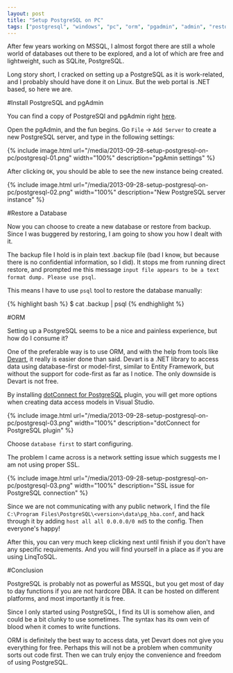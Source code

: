 ```yaml
---
layout: post
title: "Setup PostgreSQL on PC"
tags: ["postgresql", "windows", "pc", "orm", "pgadmin", "admin", "restore", "database", "devart"]
---
```


<div class="message">
After few years working on MSSQL, I almost forgot there are still a whole world of databases out there to be explored, and a lot of which are free and lightweight, such as SQLite, PostgreSQL.
</div>

Long story short, I cracked on setting up a PostgreSQL as it is work-related, and I probably should have done it on Linux. But the web portal is .NET based, so here we are.

#Install PostgreSQL and pgAdmin

You can find a copy of PostgreSQl and pgAdmin right [here](http://www.postgresql.org/download/windows/).

Open the pgAdmin, and the fun begins. Go `File` -> `Add Server` to create a new PostgreSQL server, and type in the following settings:

{% include image.html url="/media/2013-09-28-setup-postgresql-on-pc/postgresql-01.png" width="100%" description="pgAmin settings" %}

After clicking `OK`, you should be able to see the new instance being created.

{% include image.html url="/media/2013-09-28-setup-postgresql-on-pc/postgresql-02.png" width="100%" description="New PostgreSQL server instance" %}

#Restore a Database

Now you can choose to create a new database or restore from backup. Since I was buggered by restoring, I am going to show you how I dealt with it.

The backup file I hold is in plain text .backup file (bad I know, but because there is no confidential information, so I did). It stops me from running direct restore, and prompted me this message `input file appears to be a text format dump. Please use psql`.

This means I have to use `psql` tool to restore the database manually:

{% highlight bash %}
$ cat <file>.backup | psql <db>
{% endhighlight %}

#ORM

Setting up a PostgreSQL seems to be a nice and painless experience, but how do I consume it?

One of the preferable way is to use ORM, and with the help from tools like [Devart](http://www.devart.com/), it really is easier done than said. Devart is a .NET library to access data using database-first or model-first, similar to Entity Framework, but without the support for code-first as far as I notice. The only downside is Devart is not free.

By installing [dotConnect for PostgreSQL](http://www.devart.com/dotconnect/postgresql/download.html) plugin, you will get more options when creating data access models in Visual Studio.

{% include image.html url="/media/2013-09-28-setup-postgresql-on-pc/postgresql-03.png" width="100%" description="dotConnect for PostgreSQL plugin" %}

Choose `database first` to start configuring.

The problem I came across is a network setting issue which suggests me I am not using proper SSL.

{% include image.html url="/media/2013-09-28-setup-postgresql-on-pc/postgresql-03.png" width="100%" description="SSL issue for PostgreSQL connection" %}

Since we are not communicating with any public network, I find the file `C:\Program Files\PostgreSQL\<version>\data\pg_hba.conf`, and hack through it by adding `host all all 0.0.0.0/0 md5` to the config. Then everyone's happy!

After this, you can very much keep clicking next until finish if you don't have any specific requirements. And you will find yourself in a place as if you are using LinqToSQL.

#Conclusion

PostgreSQL is probably not as powerful as MSSQL, but you get most of day to day functions if you are not hardcore DBA. It can be hosted on different platforms, and most importantly it is free.

Since I only started using PostgreSQL, I find its UI is somehow alien, and could be a bit clunky to use sometimes. The syntax has its own vein of blood when it comes to write functions.

ORM is definitely the best way to access data, yet Devart does not give you everything for free. Perhaps this will not be a problem when community sorts out code first. Then we can truly enjoy the convenience and freedom of using PostgreSQL.
